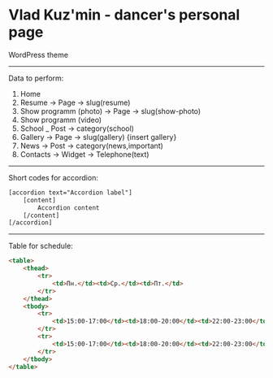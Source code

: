 Vlad Kuz'min - dancer's personal page
================

WordPress theme


---

Data to perform:

1. Home
2. Resume -> Page -> slug(resume)
3. Show programm (photo) -> Page -> slug(show-photo)
3. Show programm (video)
4. School _ Post -> category(school)
5. Gallery -> Page -> slug(gallery) {insert gallery}
6. News -> Post -> category(news,important)
7. Contacts -> Widget -> Telephone(text)

---

Short codes for accordion:


```html
[accordion text="Accordion label"]
	[content]
		Accordion content
	[/content]
[/accordion]
```
---

Table for schedule:


```html
<table>
	<thead>
		<tr>
			<td>Пн.</td><td>Ср.</td><td>Пт.</td>
		</tr>
	</thead>
	<tbody>
		<tr>
			<td>15:00-17:00</td><td>18:00-20:00</td><td>22:00-23:00</td>
		</tr>
		<tr>
			<td>15:00-17:00</td><td>18:00-20:00</td><td>22:00-23:00</td>
		</tr>
	</tbody>
</table>
```